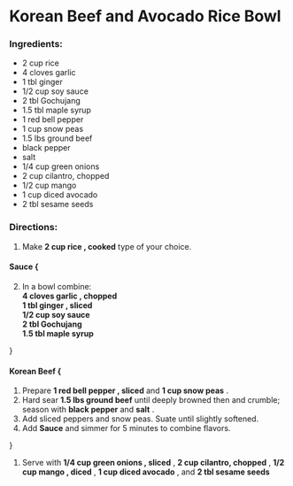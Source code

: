 # Korean Beef and Avocado Rice Bowl 

### Ingredients: 
* 2 cup rice
* 4 cloves garlic
* 1 tbl ginger
* 1/2 cup soy sauce
* 2 tbl Gochujang
* 1.5 tbl maple syrup
* 1 red bell pepper
* 1 cup snow peas
* 1.5 lbs ground beef
*  black pepper
*  salt
* 1/4 cup green onions
* 2 cup cilantro, chopped
* 1/2 cup mango
* 1 cup diced avocado
* 2 tbl sesame seeds

### Directions: 
1. Make **2 cup rice , cooked** type of your choice. 

#### Sauce {
2. In a bowl combine:  
**4 cloves garlic , chopped**   
**1 tbl ginger , sliced**   
**1/2 cup soy sauce**   
**2 tbl Gochujang**   
**1.5 tbl maple syrup**   



}


#### Korean Beef {
1. Prepare **1 red bell pepper , sliced** and **1 cup snow peas** . 
2. Hard sear **1.5 lbs ground beef** until deeply browned then and crumble; season with **black pepper** and **salt** . 
3. Add sliced peppers and snow peas. Suate until slightly softened. 
4. Add **Sauce** and simmer for 5 minutes to combine flavors. 

}

1. Serve with **1/4 cup green onions , sliced** , **2 cup cilantro, chopped** , **1/2 cup mango , diced** , **1 cup diced avocado** , and **2 tbl sesame seeds** 
